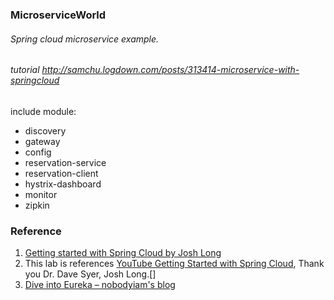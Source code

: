 ### MicroserviceWorld
###### Spring cloud microservice example.
###### tutorial http://samchu.logdown.com/posts/313414-microservice-with-springcloud
include module:
* discovery
* gateway
* config
* reservation-service
* reservation-client
* hystrix-dashboard
* monitor
* zipkin

### Reference
1. [Getting started with Spring Cloud by Josh Long](https://www.youtube.com/watch?v=SFDYdslOvu8)
2. This lab is references [YouTube Getting Started with Spring Cloud](https://www.youtube.com/watch?v=cCEvFDhe3os), Thank you Dr. Dave Syer, Josh Long.[]
3. [Dive into Eureka – nobodyiam's blog](http://nobodyiam.com/2016/06/25/dive-into-eureka/)
